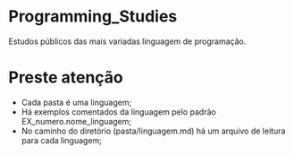 # Programming_Studies
Estudos públicos das mais variadas linguagem de programação.

# Preste atenção
- Cada pasta é uma linguagem;
- Há exemplos comentados da linguagem pelo padrão EX_numero.nome_linguagem;
- No caminho do diretório (pasta/linguagem.md) há um arquivo de leitura para cada linguagem;
